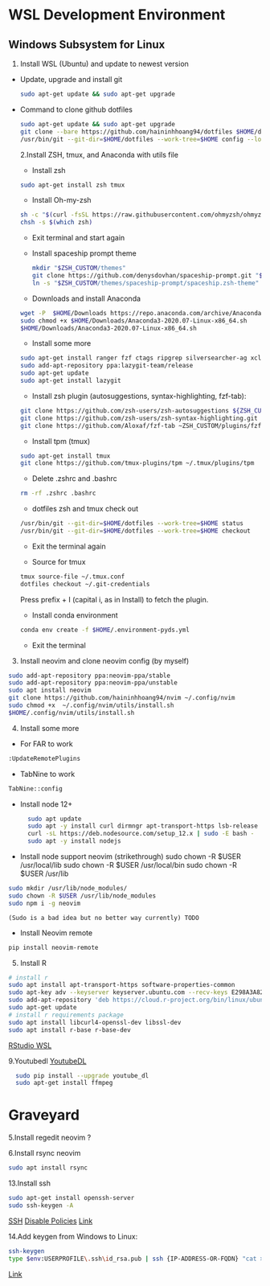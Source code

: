 # WSL Development Environment

## Windows Subsystem for Linux

1. Install WSL (Ubuntu) and update to newest version

- Update, upgrade and install git
  ```bash
  sudo apt-get update && sudo apt-get upgrade
  ```
- Command to clone github dotfiles

  ```bash
  sudo apt-get update && sudo apt-get upgrade
  git clone --bare https://github.com/haininhhoang94/dotfiles $HOME/dotfiles
  /usr/bin/git --git-dir=$HOME/dotfiles --work-tree=$HOME config --local status.showUntrackedFiles no
  ```

  2.Install ZSH, tmux, and Anaconda with utils file

  - Install zsh

  ```bash
  sudo apt-get install zsh tmux
  ```

  - Install Oh-my-zsh

  ```bash
  sh -c "$(curl -fsSL https://raw.githubusercontent.com/ohmyzsh/ohmyzsh/master/tools/install.sh)"
  chsh -s $(which zsh)
  ```

  - Exit terminal and start again

  - Install spaceship prompt theme

    ```bash
    mkdir "$ZSH_CUSTOM/themes"
    git clone https://github.com/denysdovhan/spaceship-prompt.git "$ZSH_CUSTOM/themes/spaceship-prompt"
    ln -s "$ZSH_CUSTOM/themes/spaceship-prompt/spaceship.zsh-theme" "$ZSH_CUSTOM/themes/spaceship.zsh-theme"
    ```

  - Downloads and install Anaconda

  ```bash
  wget -P  $HOME/Downloads https://repo.anaconda.com/archive/Anaconda3-2020.07-Linux-x86_64.sh
  sudo chmod +x $HOME/Downloads/Anaconda3-2020.07-Linux-x86_64.sh
  $HOME/Downloads/Anaconda3-2020.07-Linux-x86_64.sh
  ```

  - Install some more

  ```bash
  sudo apt-get install ranger fzf ctags ripgrep silversearcher-ag xclip
  sudo add-apt-repository ppa:lazygit-team/release
  sudo apt-get update
  sudo apt-get install lazygit
  ```

  - Install zsh plugin (autosuggestions, syntax-highlighting, fzf-tab):

  ```bash
  git clone https://github.com/zsh-users/zsh-autosuggestions ${ZSH_CUSTOM:-~/.oh-my-zsh/custom}/plugins/zsh-autosuggestions
  git clone https://github.com/zsh-users/zsh-syntax-highlighting.git ${ZSH_CUSTOM:-~/.oh-my-zsh/custom}/plugins/zsh-syntax-highlighting
  git clone https://github.com/Aloxaf/fzf-tab ~ZSH_CUSTOM/plugins/fzf-tab
  ```

  - Install tpm (tmux)

  ```bash
  sudo apt-get install tmux
  git clone https://github.com/tmux-plugins/tpm ~/.tmux/plugins/tpm
  ```

  - Delete .zshrc and .bashrc

  ```bash
  rm -rf .zshrc .bashrc
  ```

  - dotfiles zsh and tmux check out

  ```bash
  /usr/bin/git --git-dir=$HOME/dotfiles --work-tree=$HOME status
  /usr/bin/git --git-dir=$HOME/dotfiles --work-tree=$HOME checkout
  ```

  - Exit the terminal again

  - Source for tmux

  ```bash
  tmux source-file ~/.tmux.conf
  dotfiles checkout ~/.git-credentials
  ```

  Press prefix + I (capital i, as in Install) to fetch the plugin.

  - Install conda environment

  ```bash
  conda env create -f $HOME/.environment-pyds.yml
  ```

  - Exit the terminal

3. Install neovim and clone neovim config (by myself)

```bash
sudo add-apt-repository ppa:neovim-ppa/stable
sudo add-apt-repository ppa:neovim-ppa/unstable
sudo apt install neovim
git clone https://github.com/haininhhoang94/nvim ~/.config/nvim
sudo chmod +x  ~/.config/nvim/utils/install.sh
$HOME/.config/nvim/utils/install.sh
```

4. Install some more

- For FAR to work

```bash
:UpdateRemotePlugins
```

- TabNine to work

```bash
TabNine::config
```

- Install node 12+

  ```bash
    sudo apt update
    sudo apt -y install curl dirmngr apt-transport-https lsb-release ca-certificates
    curl -sL https://deb.nodesource.com/setup_12.x | sudo -E bash -
    sudo apt -y install nodejs

  ```

- Install node support neovim
  (strikethrough)
  sudo chown -R $USER /usr/local/lib
  sudo chown -R $USER /usr/local/bin
  sudo chown -R $USER /usr/lib

```bash
sudo mkdir /usr/lib/node_modules/
sudo chown -R $USER /usr/lib/node_modules
sudo npm i -g neovim
```

    (Sudo is a bad idea but no better way currently) TODO

- Install Neovim remote

```bash
pip install neovim-remote
```

5. Install R

```bash
# install r
sudo apt install apt-transport-https software-properties-common
sudo apt-key adv --keyserver keyserver.ubuntu.com --recv-keys E298A3A825C0D65DFD57CBB651716619E084DAB9
sudo add-apt-repository 'deb https://cloud.r-project.org/bin/linux/ubuntu focal-cran40/'
sudo apt-get update
# install r requirements package
sudo apt install libcurl4-openssl-dev libssl-dev
sudo apt install r-base r-base-dev
```

[RStudio WSL](https://support.rstudio.com/hc/en-us/articles/360049776974-Using-RStudio-Server-in-Windows-WSL2)

9.Youtubedl
[YoutubeDL](https://ytdl-org.github.io/youtube-dl/download.html)

```bash
  sudo pip install --upgrade youtube_dl
  sudo apt-get install ffmpeg
```

# Graveyard

5.Install regedit neovim ?

6.Install rsync neovim

```bash
sudo apt install rsync
```

13.Install ssh

```bash
sudo apt-get install openssh-server
sudo ssh-keygen -A
```

[SSH](https://www.hanselman.com/blog/how-to-ssh-into-wsl2-on-windows-10-from-an-external-machine)
[Disable Policies](https://stackoverflow.com/questions/41117421/ps1-cannot-be-loaded-because-running-scripts-is-disabled-on-this-system)
[Link](https://www.addictivetips.com/windows-tips/auto-run-powershell-scripts-windows-10/)

14.Add keygen from Windows to Linux:
```bash
ssh-keygen
type $env:USERPROFILE\.ssh\id_rsa.pub | ssh {IP-ADDRESS-OR-FQDN} "cat >> .ssh/authorized_keys"
```
[Link](https://code.visualstudio.com/docs/remote/ssh)